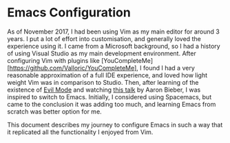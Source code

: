 # Emacs Configuration

As of November 2017, I had been using Vim as my main editor for around 3 years. I put a lot of effort into customisation, and generally loved the experience using it. I came from a Microsoft background, so I had a history of using Visual Studio as my main development environment. After configuring Vim with plugins like [YouCompleteMe][https://github.com/Valloric/YouCompleteMe], I found I had a very reasonable approximation of a full IDE experience, and loved how light weight Vim was in comparison to Studio. Then, after learning of the existence of [Evil Mode](https://www.emacswiki.org/emacs/Evil) and watching [this talk](https://www.youtube.com/watch?v=JWD1Fpdd4Pc) by Aaron Bieber, I was inspired to switch to Emacs. Initially, I considered using Spacemacs, but came to the conclusion it was adding too much, and learning Emacs from scratch was better option for me.

This document describes my journey to configure Emacs in such a way that it replicated all the functionality I enjoyed from Vim.
